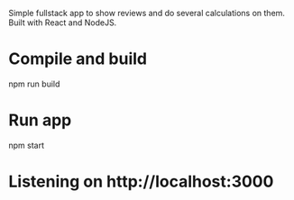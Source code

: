 Simple fullstack app to show reviews and do several calculations on them. Built with React and NodeJS.

# Compile and build
npm run build

# Run app
npm start

# Listening on http://localhost:3000